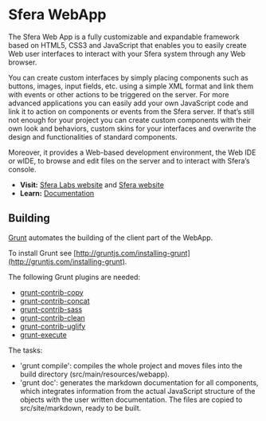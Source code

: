 # Sfera WebApp

The Sfera Web App is a fully customizable and expandable framework based on HTML5, CSS3 and JavaScript that enables you to easily create Web user interfaces to interact with your Sfera system through any Web browser.

You can create custom interfaces by simply placing components such as buttons, images, input fields, etc. using a simple XML format and link them with events or other actions to be triggered on the server.
For more advanced applications you can easily add your own JavaScript code and link it to action on components or events from the Sfera server.
If that’s still not enough for your project you can create custom components with their own look and behaviors, custom skins for your interfaces and overwrite the design and functionalities of standard components.

Moreover, it provides a Web-based development environment, the Web IDE or wIDE, to browse and edit files on the server and to interact with Sfera’s console.

* **Visit:** [Sfera Labs website](https://sferalabs.cc) and [Sfera website](https://sferalabs.cc/sfera)
* **Learn:** [Documentation](https://sfera.sferalabs.cc/docs)

## Building

[Grunt](http://gruntjs.com) automates the building of the client part of the WebApp.

To install Grunt see [http://gruntjs.com/installing-grunt](http://gruntjs.com/installing-grunt).

The following Grunt plugins are needed:
* [grunt-contrib-copy](https://www.npmjs.com/package/grunt-contrib-copy)
* [grunt-contrib-concat](https://www.npmjs.com/package/grunt-contrib-concat)
* [grunt-contrib-sass](https://www.npmjs.com/package/grunt-sass)
* [grunt-contrib-clean](https://www.npmjs.com/package/grunt-contrib-clean)
* [grunt-contrib-uglify](https://www.npmjs.com/package/grunt-contrib-uglify)
* [grunt-execute](https://www.npmjs.com/package/grunt-execute)


The tasks:

* 'grunt compile': compiles the whole project and moves files into the build directory (src/main/resources/webapp).
* 'grunt doc': generates the markdown documentation for all components, which integrates information from the actual JavaScript structure of the objects with the user written documentation. The files are copied to src/site/markdown, ready to be built.
